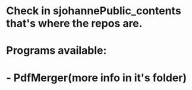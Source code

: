 # Check in sjohannePublic_contents that's where the repos are.
# Programs available:
#         - PdfMerger(more info in it's folder)
